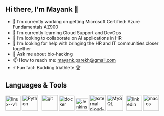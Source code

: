 ## Hi there, I'm Mayank 👋

- 🔭 I’m currently working on getting Microsoft Certified: Azure Fundamentals AZ900
- 🌱 I’m currently learning Cloud Support and DevOps
- 👯 I’m looking to collaborate on AI applications in HR
- 🤔 I’m looking for help with bringing the HR and IT communities closer together
- 💬 Ask me about bio-hacking
- 📫 How to reach me: mayank.parekh@gmail.com
- ⚡ Fun fact: Budding triathlete 🏆

## Languages & Tools 
<p align="left"> 
  <img width="48" height="48" src="https://img.icons8.com/color/48/linux--v1.png" alt="linux--v1"/>
  <img src="https://img.icons8.com/?size=100&id=13441&format=png&color=000000" alt="Python" width="50" height="50">
  &nbsp
  <img width="50" height="50" src="https://img.icons8.com/material/50/git.png" alt="git"/>
  <img width="48" height="48" src="https://img.icons8.com/fluency/48/docker.png" alt="docker"/>
    <img src="https://cdn4.iconfinder.com/data/icons/logos-brands-5/24/jenkins-512.png" alt="Jenkins" width="40" height="40">
  <img width="50" height="50" src="https://img.icons8.com/external-kiranshastry-lineal-color-kiranshastry/50/external-cloud-multimedia-kiranshastry-lineal-color-kiranshastry.png" alt="external-cloud-multimedia-kiranshastry-lineal-color-kiranshastry"/>
  <img src="https://img.icons8.com/?size=100&id=9nLaR5KFGjN0&format=png&color=000000" alt="MySQL" width="50" height="50">
  &nbsp
  <img width="48" height="48" src="https://img.icons8.com/color/48/linkedin.png" alt="linkedin"/>
    <img width="50" height="50" src="https://img.icons8.com/ios-filled/50/mac-os.png" alt="mac-os"/>
</p>
